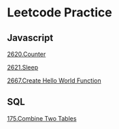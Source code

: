 # Leetcode Practice

## Javascript
[2620.Counter](https://github.com/davidteng95/Leetcode_practice/blob/main/JavaScript_practice/2620_Counter.js)

[2621.Sleep](https://github.com/davidteng95/Leetcode_practice/blob/main/JavaScript_practice/2621_Sleep.js)

[2667.Create Hello World Function](https://github.com/davidteng95/Leetcode_practice/blob/main/JavaScript_practice/2667_CreateHelloWorldFunction.js)

## SQL
[175.Combine Two Tables](https://github.com/davidteng95/Leetcode_practice/blob/main/Database/175_CombineTwoTables.sql)
